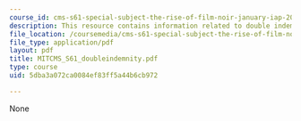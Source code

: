 ```yaml
---
course_id: cms-s61-special-subject-the-rise-of-film-noir-january-iap-2012
description: This resource contains information related to double indemnity.
file_location: /coursemedia/cms-s61-special-subject-the-rise-of-film-noir-january-iap-2012/5dba3a072ca0084ef83ff5a44b6cb972_MITCMS_S61_doubleindemnity.pdf
file_type: application/pdf
layout: pdf
title: MITCMS_S61_doubleindemnity.pdf
type: course
uid: 5dba3a072ca0084ef83ff5a44b6cb972

---
```

None